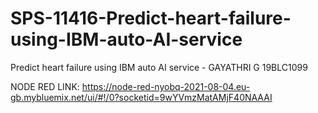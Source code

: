 # SPS-11416-Predict-heart-failure-using-IBM-auto-AI-service

Predict heart failure using IBM auto AI service - GAYATHRI G 19BLC1099

NODE RED LINK: https://node-red-nyobq-2021-08-04.eu-gb.mybluemix.net/ui/#!/0?socketid=9wYVmzMatAMjF40NAAAI 

